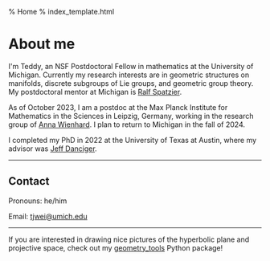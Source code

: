 % Home
% index_template.html

About me
===========

I'm Teddy, an NSF Postdoctoral Fellow in mathematics at the University of Michigan. Currently my research interests are in geometric structures on manifolds, discrete subgroups of Lie groups, and geometric group theory. My postdoctoral mentor at Michigan is [Ralf Spatzier](https://dept.math.lsa.umich.edu/~spatzier/).

As of October 2023, I am a postdoc at the Max Planck Institute for Mathematics in the Sciences in Leipzig, Germany, working in the research group of [Anna Wienhard](https://www.mathi.uni-heidelberg.de/~wienhard/). I plan to return to Michigan in the fall of 2024.

I completed my PhD in 2022 at the University of Texas at Austin, where my advisor was [Jeff Danciger](https://web.ma.utexas.edu/users/jdanciger/index.html).

*************************************

## Contact
<a name="contact"></a>

Pronouns: he/him

Email: [tjwei@umich.edu](mailto:tjwei@umich.edu)

*************************************

If you are interested in drawing nice pictures of the hyperbolic plane and projective space, check out my [geometry_tools](geometry_tools) Python package!